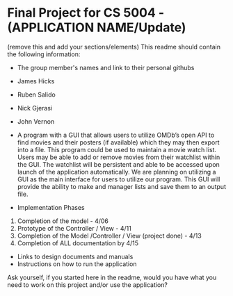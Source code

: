 # Final Project for CS 5004 - (APPLICATION NAME/Update)

(remove this and add your sections/elements)
This readme should contain the following information: 

* The group member's names and link to their personal githubs
* James Hicks
* Ruben Salido
* Nick Gjerasi
* John Vernon

* A program with a GUI that allows users to utilize OMDb’s open API to find movies and their posters (if available) which they may then export into a file. This program could be used to maintain a movie watch list. Users may be able to add or remove movies from their watchlist within the GUI. The watchlist will be persistent and able to be accessed upon launch of the application automatically. We are planning on utilizing a GUI as the main interface for users to utilize our program. This GUI will provide the ability to make and manager lists and save them to an output file.

* Implementation Phases
1. Completion of the model - 4/06
2. Prototype of the Controller / View - 4/11
3. Completion of the Model /Controller / View (project done) - 4/13
4. Completion of ALL documentation by 4/15


* Links to design documents and manuals
* Instructions on how to run the application

Ask yourself, if you started here in the readme, would you have what you need to work on this project and/or use the application?
